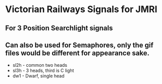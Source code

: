 # Victorian Railways Signals for JMRI
## For 3 Position Searchlight signals
## Can also be used for Semaphores, only the gif files would be different for appearance sake.

* sl2h - common two heads
* sl3h - 3 heads, third is C light
* dw1  - Dwarf, single head


